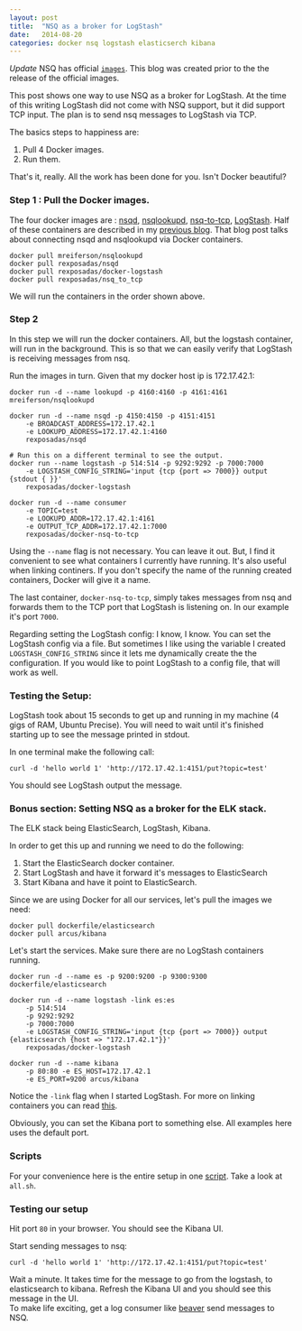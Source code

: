 ```yaml
---
layout: post                                                                                                                  
title:  "NSQ as a broker for LogStash"
date:   2014-08-20
categories: docker nsq logstash elasticserch kibana
---
```


*Update* NSQ has official [`images`](https://registry.hub.docker.com/repos/nsqio/). This blog was created prior to the the release of the official images.

This post shows one way to use NSQ as a broker for LogStash.  At the time of this writing LogStash did not come with NSQ support, but it did support TCP input. The plan is to send nsq messages to LogStash via TCP. 

The basics steps to happiness are:

1. Pull 4 Docker images.
2. Run them. 

That's it, really.  All the work has been done for you.  Isn't Docker beautiful?

### Step 1 : Pull the Docker images.

The four docker images are : [nsqd](https://registry.hub.docker.com/u/rexposadas/nsqd/), [nsqlookupd](https://registry.hub.docker.com/u/mreiferson/nsqlookupd/), [nsq-to-tcp](https://registry.hub.docker.com/u/rexposadas/docker-nsq-to-tcp/), [LogStash](https://registry.hub.docker.com/u/rexposadas/docker-logstash/). Half of these containers are described in my [previous blog](http://rexposadas.com/docker/nsq/2014/06/28/nsq-plus-docker/). That blog post talks about connecting nsqd and nsqlookupd via 
Docker containers. 

	docker pull mreiferson/nsqlookupd
	docker pull rexposadas/nsqd
	docker pull rexposadas/docker-logstash
	docker pull rexposadas/nsq_to_tcp

We will run the containers in the order shown above. 

### Step 2

In this step we will run the docker containers. All, but the logstash container, will run in the background. This is so that we can easily verify that LogStash is receiving messages from nsq.

Run the images in turn. Given that my docker host ip is 172.17.42.1:

	docker run -d --name lookupd -p 4160:4160 -p 4161:4161 mreiferson/nsqlookupd
	
	docker run -d --name nsqd -p 4150:4150 -p 4151:4151 
		-e BROADCAST_ADDRESS=172.17.42.1 
		-e LOOKUPD_ADDRESS=172.17.42.1:4160  
		rexposadas/nsqd

	# Run this on a different terminal to see the output.
	docker run --name logstash -p 514:514 -p 9292:9292 -p 7000:7000 
		-e LOGSTASH_CONFIG_STRING='input {tcp {port => 7000}} output {stdout { }}' 
		rexposadas/docker-logstash

	docker run -d --name consumer 
		-e TOPIC=test 
		-e LOOKUPD_ADDR=172.17.42.1:4161 
		-e OUTPUT_TCP_ADDR=172.17.42.1:7000 
		rexposadas/docker-nsq-to-tcp


Using the `--name` flag is not necessary. You can leave it out. But, I find it convenient to see what containers I currently have running. It's also useful when linking continers.  If you don't specify the name of the running created containers, Docker will give it a name. 

The last container, `docker-nsq-to-tcp`, simply takes messages from nsq and forwards them to the TCP port that LogStash is listening on. In our example it's port `7000`.

Regarding setting the LogStash config: I know, I know. You can set the LogStash config via a file. But sometimes I like using the variable I created `LOGSTASH_CONFIG_STRING` since it lets me dynamically create the the configuration.  If you would like to point LogStash to a config file, that will work as well. 

### Testing the Setup:

LogStash took about 15 seconds to get up and running in my machine (4 gigs of RAM, Ubuntu Precise).  You will need to wait until it's finished starting up to see the message printed in stdout.  

In one terminal make the following call:

	curl -d 'hello world 1' 'http://172.17.42.1:4151/put?topic=test'

You should see LogStash output the message. 



### Bonus section: Setting NSQ as a broker for the ELK stack. 

The ELK stack being ElasticSearch, LogStash, Kibana.

In order to get this up and running we need to do the following:

1. Start the ElasticSearch docker container. 
2. Start LogStash and have it forward it's messages to ElasticSearch
3. Start Kibana and have it point to ElasticSearch.

Since we are using Docker for all our services, let's pull the images we need:

	docker pull dockerfile/elasticsearch
	docker pull arcus/kibana

Let's start the services. Make sure there are no LogStash containers running. 

	docker run -d --name es -p 9200:9200 -p 9300:9300 dockerfile/elasticsearch

	docker run -d --name logstash -link es:es 
		-p 514:514 
		-p 9292:9292 
		-p 7000:7000 
		-e LOGSTASH_CONFIG_STRING='input {tcp {port => 7000}} output {elasticsearch {host => "172.17.42.1"}}' 
		rexposadas/docker-logstash

	docker run -d --name kibana 
		-p 80:80 -e ES_HOST=172.17.42.1 
		-e ES_PORT=9200 arcus/kibana


Notice the `-link` flag when I started LogStash.  For more on linking containers you can read [this](https://docs.docker.com/userguide/dockerlinks/).

Obviously, you can set the Kibana port to something else. All examples here uses the default port. 

### Scripts

For your convenience here is the entire setup in one [script](https://github.com/rexposadas/notes/tree/master/blog/nsqelk). Take a look at `all.sh`.

### Testing our setup

Hit port `80` in your browser.  You should see the Kibana UI.  

Start sending messages to nsq:

	curl -d 'hello world 1' 'http://172.17.42.1:4151/put?topic=test'

Wait a minute.  It takes time for the message to go from the logstash, to elasticsearch to kibana. Refresh the Kibana UI and you should see this message in the UI.  
To make life exciting, get a log consumer like [beaver](https://github.com/josegonzalez/beaver) send messages to NSQ.
